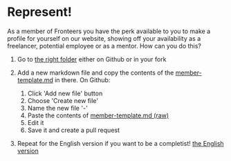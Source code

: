 # Represent!

As a member of Fronteers you have the perk available to you to make a profile for yourself on our website, showing off your availability as a freelancer, potential employee or as a mentor.
How can you do this?


1) Go to [the right folder](https://github.com/fronteers/website/blob/main/src/nl/leden/) either on Github or in your fork

2) Add a new markdown file and copy the contents of the [member-template.md](https://github.com/fronteers/website/blob/main/src/nl/leden/member-template.md) in there. On Github: 
    1. Click 'Add new file' button
    2. Choose 'Create new file'
    3. Name the new file '<your first name>-<your last name>'
    4. Paste the contents of [member-template.md (raw)](https://raw.githubusercontent.com/fronteers/website/refs/heads/main/src/nl/leden/member-template.md)
    5. Edit it
    6. Save it and create a pull request

3) Repeat for the English version if you want to be a completist! [the English version](https://github.com/fronteers/website/blob/main/src/en/members/)
